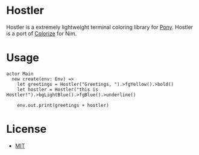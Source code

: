 # Hostler

Hostler is a extremely lightweight terminal coloring library for [Pony](http://ponylang.org).
Hostler is a port of [Colorize](http://github.com/molnarmark/colorize) for Nim.

# Usage
```pony
actor Main
  new create(env: Env) =>
    let greetings = Hostler("Greetings, ").>fgYellow().>bold()
    let hostler = Hostler("this is Hostler!").>bgLightBlue().>fgBlue().>underline()

    env.out.print(greetings + hostler)
```

# License
  - [MIT](https://github.com/molnarmark/hostler/blob/master/LICENSE)
